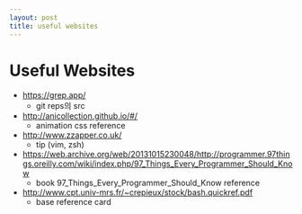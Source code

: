 ```yaml
---
layout: post
title: useful websites
---
```

# Useful Websites

* https://grep.app/
  * git reps의 src 
* http://anicollection.github.io/#/
  * animation css reference
* http://www.zzapper.co.uk/
  * tip (vim, zsh)
* https://web.archive.org/web/20131015230048/http://programmer.97things.oreilly.com/wiki/index.php/97_Things_Every_Programmer_Should_Know
  * book 97_Things_Every_Programmer_Should_Know reference
* http://www.cpt.univ-mrs.fr/~crepieux/stock/bash.quickref.pdf
  * base reference card

